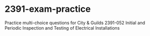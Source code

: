 # 2391-exam-practice
Practice multi-choice questions for City &amp; Guilds 2391-052 Initial and Periodic Inspection and Testing of Electrical Installations

